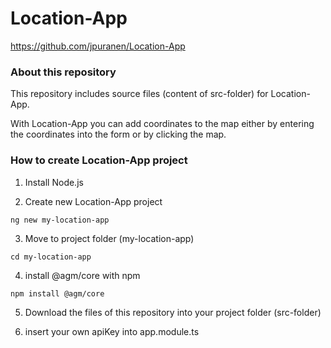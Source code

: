 # Location-App

https://github.com/jpuranen/Location-App

### About this repository

This repository includes source files (content of src-folder) for Location-App. 

With Location-App you can add coordinates to the map either by entering the coordinates into the form or by clicking the map.

### How to create Location-App project


1. Install Node.js

2. Create new Location-App project
```
ng new my-location-app
```
3. Move to project folder (my-location-app)
```
cd my-location-app
```
4. install @agm/core with npm 
```
npm install @agm/core
```
5. Download the files of this repository into your project folder (src-folder)

6. insert your own apiKey into app.module.ts
